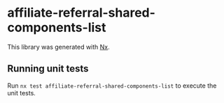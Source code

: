 # affiliate-referral-shared-components-list

This library was generated with [Nx](https://nx.dev).

## Running unit tests

Run `nx test affiliate-referral-shared-components-list` to execute the unit tests.
